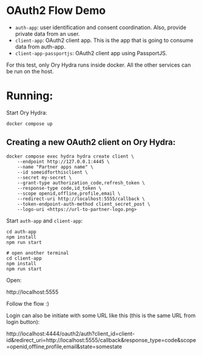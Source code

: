 # OAuth2 Flow Demo

- `auth-app`: user identification and consent coordination. Also, provide private data from an user.
- `client-app`: OAuth2 client app. This is the app that is going to consume data from auth-app.
- `client-app-passportjs`: OAuth2 client app using PassportJS.

For this test, only Ory Hydra runs inside docker. All the other services can be run on the host.

# Running:

Start Ory Hydra:

```shell
docker compose up
```

## Creating a new OAuth2 client on Ory Hydra:

```shell
docker compose exec hydra hydra create client \
    --endpoint http://127.0.0.1:4445 \
    --name "Partner apps name" \
    --id someidforthisclient \
    --secret my-secret \
    --grant-type authorization_code,refresh_token \
    --response-type code,id_token \
    --scope openid,offline,profile,email \
    --redirect-uri http://localhost:5555/callback \
    --token-endpoint-auth-method client_secret_post \
    --logo-uri <https://url-to-partner-logo.png>
```

Start `auth-app` and `client-app`:

```shell
cd auth-app
npm install
npm run start

# open another terminal
cd client-app
npm install
npm run start
```

Open:

http://localhost:5555

Follow the flow :)

Login can also be initiate with some URL like this (this is the same URL from login button):

http://localhost:4444/oauth2/auth?client_id=client-id&redirect_uri=http://localhost:5555/callback&response_type=code&scope=openid,offline,profile,email&state=somestate
